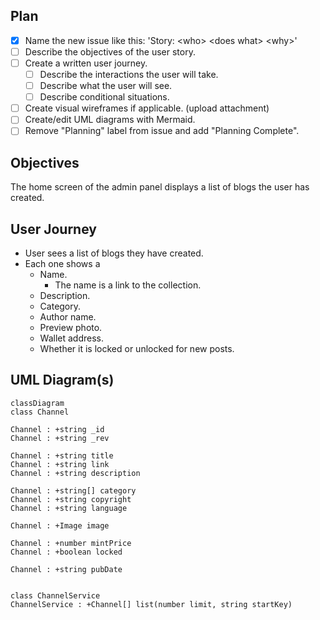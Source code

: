 ## Plan
* [x] Name the new issue like this: 'Story: \<who\> \<does what\> \<why>\'
* [ ] Describe the objectives of the user story.
* [ ] Create a written user journey. 
    * [ ] Describe the interactions the user will take. 
    * [ ] Describe what the user will see.
    * [ ] Describe conditional situations.
* [ ] Create visual wireframes if applicable. (upload attachment)
* [ ] Create/edit UML diagrams with Mermaid.
* [ ] Remove "Planning" label from issue and add "Planning Complete".

## Objectives
The home screen of the admin panel displays a list of blogs the user has created. 

## User Journey
* User sees a list of blogs they have created. 
* Each one shows a 
  * Name. 
    * The name is a link to the collection.
  * Description.
  * Category.
  * Author name.
  * Preview photo.
  * Wallet address.
  * Whether it is locked or unlocked for new posts.

## UML Diagram(s)
```mermaid
classDiagram
class Channel

Channel : +string _id 
Channel : +string _rev 

Channel : +string title
Channel : +string link
Channel : +string description

Channel : +string[] category
Channel : +string copyright
Channel : +string language

Channel : +Image image

Channel : +number mintPrice
Channel : +boolean locked

Channel : +string pubDate


class ChannelService
ChannelService : +Channel[] list(number limit, string startKey)

```
